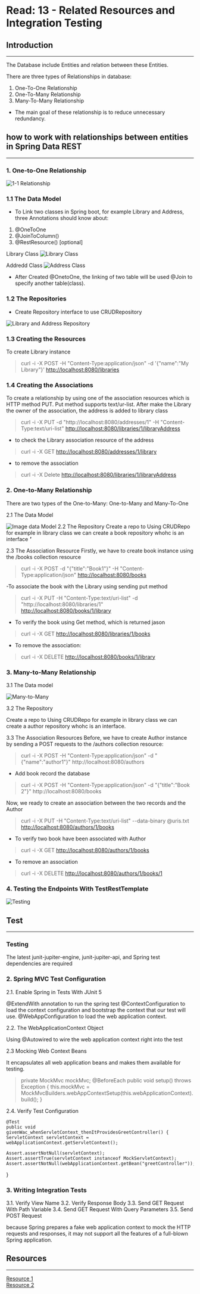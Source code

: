 # Read: 13 - Related Resources and Integration Testing

## Introduction

---

The Database include Entities and relation between these Entities.

There are three types of Relationships in database:

1. One-To-One Relationship
2. One-To-Many Relationship
3. Many-To-Many Relationship

- The main goal of these relationship is to reduce unnecessary redundancy.

## how to work with relationships between entities in Spring Data REST

---

### 1. One-to-One Relationship

![1-1 Relationship](https://fmhelp.filemaker.com/help/18/fmp/en/FMP_Help/images/relational.07.03.2.png)

### 1.1 The Data Model

- To Link two classes in Spring boot, for example Library and Address, three Annotations should know about:

1. @OneToOne
2. @JoinToColumn()
3. @RestResource() [optional]  

Library Class
![Library Class](https://i.ibb.co/wCdWYzk/Screenshot-from-2022-03-21-23-30-21.png) 

Addredd Class
![Address Class](https://i.ibb.co/JmyYth8/Screenshot-from-2022-03-21-23-31-26.png)

- After Created @OnetoOne, the linking of two table will be used @Join to specify another table(class).

### 1.2 The Repositories

- Create Repository interface to use CRUDRepository

![Library and Address Repository](https://i.ibb.co/F6YLGkm/Screenshot-from-2022-03-21-23-42-23.png)

### 1.3 Creating the Resources

 To create Library instance
> curl -i -X POST -H "Content-Type:application/json"
  -d '{"name":"My Library"}' <http://localhost:8080/libraries>

### 1.4 Creating the Associations

To create a relationship by using one of the association resources which is HTTP method PUT. Put method supports text/ur-list.
After make the Library the owner of the association, the address is added to library class

> curl -i -X PUT -d "http://localhost:8080/addresses/1"
  -H "Content-Type:text/uri-list" <http://localhost:8080/libraries/1/libraryAddress>

- to check the Library association resource of the address

> curl -i -X GET <http://localhost:8080/addresses/1/library>

- to remove the association

> curl -i -X Delete <http://localhost:8080/libraries/1/libraryAddress>

### 2. One-to-Many Relationship

There are two types of the One-to-Many: One-to-Many and Many-To-One

2.1 The Data Model

![Image data Model](https://fmhelp.filemaker.com/help/18/fmp/en/FMP_Help/images/relational.07.04.2.png)
2.2 The Repository
Create a repo to Using CRUDRepo for example in library class we can create a book repository whohc is an interface
***'***

2.3 The Association Resource
Firstly, we have to create book instance using the /books collection resource
> curl -i -X POST -d "{\"title\":\"Book1\"}"
  -H "Content-Type:application/json" <http://localhost:8080/books>

-To associate the book with the Library using sending put method
> curl -i -X PUT -H "Content-Type:text/uri-list"
-d "http://localhost:8080/libraries/1" <http://localhost:8080/books/1/library>

- To verify the book using Get method, which is returned jason

> curl -i -X GET <http://localhost:8080/libraries/1/books>

- To remove the association:

> curl -i -X DELETE <http://localhost:8080/books/1/library>

### 3. Many-to-Many Relationship

3.1 The Data model

![Many-to-Many](https://miro.medium.com/max/1166/1*xgq7abp-kEFBlH2Hboling.png)

3.2 The Repository

Create a repo to Using CRUDRepo for example in library class we can create a author repository whohc is an interface.

3.3 The Association Resources
Before, we have to create Author instance by sending a POST requests to the /authors collection resource:
> curl -i -X POST -H "Content-Type:application/json"
  -d "{\"name\":\"author1\"}" http://localhost:8080/authors

- Add book record the database

> curl -i -X POST -H "Content-Type:application/json"
  -d "{\"title\":\"Book 2\"}" http://localhost:8080/books

Now, we ready to create an association between the two records and the Author
> curl -i -X PUT -H "Content-Type:text/uri-list"
  --data-binary @uris.txt <http://localhost:8080/authors/1/books>

- To verify two book have been associated with Author

> curl -i -X GET <http://localhost:8080/authors/1/books>

- To remove an association

> curl -i -X DELETE <http://localhost:8080/authors/1/books/1>

### 4. Testing the Endpoints With TestRestTemplate

![Testing](https://i.ibb.co/WBYvb2c/Screenshot-20220322-010533.jpg)

## Test

---

### Testing

The latest junit-jupiter-engine, junit-jupiter-api, and Spring test dependencies are required

### 2. Spring MVC Test Configuration

2.1. Enable Spring in Tests With JUnit 5

@ExtendWith annotation to run the spring test
@ContextConfiguration to load the context configuration and bootstrap the context that our test will use.
@WebAppConfiguration to load the web application context.

2.2. The WebApplicationContext Object

Using @Autowired to wire the web application context right into the test

2.3 Mocking Web Context Beans

It encapsulates all web application beans and makes them available for testing.

> private MockMvc mockMvc;
@BeforeEach
public void setup() throws Exception {
    this.mockMvc = MockMvcBuilders.webAppContextSetup(this.webApplicationContext).build();
}

2.4. Verify Test Configuration

    @Test
    public void givenWac_whenServletContext_thenItProvidesGreetController() {
    ServletContext servletContext = webApplicationContext.getServletContext();
    
    Assert.assertNotNull(servletContext);
    Assert.assertTrue(servletContext instanceof MockServletContext);
    Assert.assertNotNull(webApplicationContext.getBean("greetController"));
}

### 3. Writing Integration Tests

3.1. Verify View Name
3.2. Verify Response Body
3.3. Send GET Request With Path Variable
3.4. Send GET Request With Query Parameters
3.5. Send POST Request

because Spring prepares a fake web application context to mock the HTTP requests and responses, it may not support all the features of a full-blown Spring application.

## Resources

---
[Resource 1](https://www.baeldung.com/spring-data-rest-relationships)  
[Resource 2](https://www.baeldung.com/integration-testing-in-spring)
